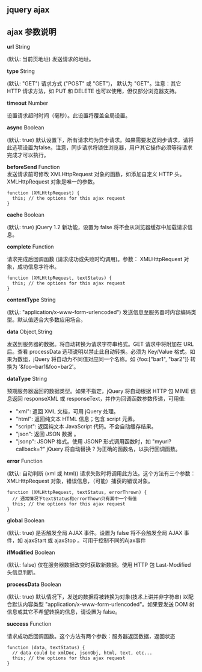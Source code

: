 ## jquery ajax

## ajax 参数说明 

**url**	String 

(默认: 当前页地址) 发送请求的地址。

**type**	String  

(默认: "GET") 请求方式 ("POST" 或 "GET")， 默认为 "GET"。注意：其它 HTTP 请求方法，如 PUT 和 DELETE 也可以使用，但仅部分浏览器支持。

**timeout**	Number  

设置请求超时时间（毫秒）。此设置将覆盖全局设置。

**async**	Boolean  

(默认: true) 默认设置下，所有请求均为异步请求。如果需要发送同步请求，请将此选项设置为false。注意，同步请求将锁住浏览器，用户其它操作必须等待请求完成才可以执行。

**beforeSend**	Function  
发送请求前可修改 XMLHttpRequest 对象的函数，如添加自定义 HTTP 头。XMLHttpRequest 对象是唯一的参数。

	function (XMLHttpRequest) {
	  this; // the options for this ajax request
	}

**cache**	Boolean   

(默认: true) jQuery 1.2 新功能，设置为 false 将不会从浏览器缓存中加载请求信息。

**complete**	Function  

请求完成后回调函数 (请求成功或失败时均调用)。参数： XMLHttpRequest 对象，成功信息字符串。

	function (XMLHttpRequest, textStatus) {
	  this; // the options for this ajax request
	}

**contentType**	String  

(默认: "application/x-www-form-urlencoded") 发送信息至服务器时内容编码类型。默认值适合大多数应用场合。

**data**	Object,String

发送到服务器的数据。将自动转换为请求字符串格式。GET 请求中将附加在 URL 后。查看 processData 选项说明以禁止此自动转换。必须为 Key/Value 格式。如果为数组，jQuery 将自动为不同值对应同一个名称。如 {foo:["bar1", "bar2"]} 转换为 '&foo=bar1&foo=bar2'。

**dataType**	String
	
预期服务器返回的数据类型。如果不指定，jQuery 将自动根据 HTTP 包 MIME 信息返回 responseXML 或 responseText，并作为回调函数参数传递，可用值:

 * "xml": 返回 XML 文档，可用 jQuery 处理。
 * "html": 返回纯文本 HTML 信息；包含 script 元素。
 * "script": 返回纯文本 JavaScript 代码。不会自动缓存结果。
 * "json": 返回 JSON 数据 。
 * "jsonp": JSONP 格式。使用 JSONP 形式调用函数时，如 "myurl?callback=?" jQuery 将自动替换 ? 为正确的函数名，以执行回调函数。

**error**	Function

(默认: 自动判断 (xml 或 html)) 请求失败时将调用此方法。这个方法有三个参数：XMLHttpRequest 对象，错误信息，（可能）捕获的错误对象。

	function (XMLHttpRequest, textStatus, errorThrown) {
	  // 通常情况下textStatus和errorThown只有其中一个有值 
	  this; // the options for this ajax request
	}

**global**	Boolean  

(默认: true) 是否触发全局 AJAX 事件。设置为 false 将不会触发全局 AJAX 事件，如 ajaxStart 或 ajaxStop 。可用于控制不同的Ajax事件

**ifModified**	Boolean  

(默认: false) 仅在服务器数据改变时获取新数据。使用 HTTP 包 Last-Modified 头信息判断。

**processData**	Boolean

(默认: true) 默认情况下，发送的数据将被转换为对象(技术上讲并非字符串) 以配合默认内容类型 "application/x-www-form-urlencoded"。如果要发送 DOM 树信息或其它不希望转换的信息，请设置为 false。

**success**	Function

请求成功后回调函数。这个方法有两个参数：服务器返回数据，返回状态

	function (data, textStatus) {
	  // data could be xmlDoc, jsonObj, html, text, etc...
	  this; // the options for this ajax request
	}